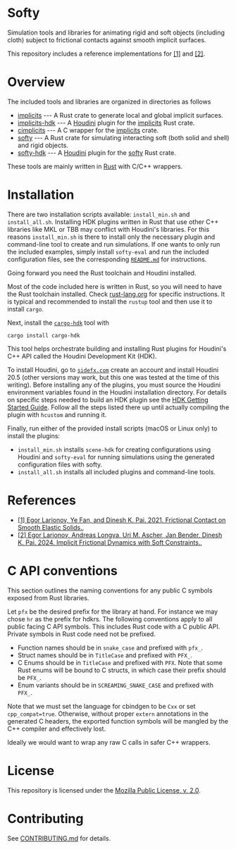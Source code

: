 # Softy

Simulation tools and libraries for animating rigid and soft objects (including cloth) subject to
frictional contacts against smooth implicit surfaces.

This repository includes a reference implementations for [\[1\]] and [\[2\]].


# Overview

The included tools and libraries are organized in directories as follows
 - [implicits](implicits)  --- A Rust crate to generate local and global implicit surfaces.
 - [implicits-hdk](implicits-hdk)  --- A [Houdini](https://sidefx.com/products/houdini) plugin for
   the [implicits](implicits) Rust crate.
 - [cimplicits](cimplicits) --- A C wrapper for the [implicits](implicits) crate.
 - [softy](softy)  --- A Rust crate for simulating interacting soft (both solid and shell) and rigid objects.
 - [softy-hdk](softy-hdk)  --- A [Houdini](https://sidefx.com/products/houdini) plugin for
   the [softy](softy) Rust crate.

These tools are mainly written in [Rust](https://www.rust-lang.org) with C/C++ wrappers.


# Installation

There are two installation scripts available: `install_min.sh` and `install_all.sh`.
Installing HDK plugins written in Rust that use other C++ libraries like MKL or TBB may conflict with Houdini's libraries. For this reasons `install_min.sh` is there to install only the necessary plugin and command-line tool to create and run simulations. If one wants to only run the included examples, simply install `softy-eval` and run the included configuration files, see the corresponding [`README.md`](softy-eval/README.md) for instructions.

Going forward you need the Rust toolchain and Houdini installed.

Most of the code included here is written in Rust, so you will need to have the Rust toolchain installed. Check [rust-lang.org](https://www.rust-lang.org/learn/get-started) for specific instructions. It is typical and recommended to install the `rustup` tool and then use it to install `cargo`.

Next, install the [`cargo-hdk`](https://crates.io/cargo-hdk) tool with
```
cargo install cargo-hdk
```
This tool helps orchestrate building and installing Rust plugins for Houdini's C++ API called the Houdini Development Kit (HDK).

To install Houdini, go to [`sidefx.com`](https://www.sidefx.com/download/) create an account and install Houdini 20.5 (other versions may work, but this one was tested at the time of this writing).
Before installing any of the plugins, you must source the Houdini environment variables found in the Houdini installation directory.
For details on specific steps needed to build an HDK plugin see
the [HDK Getting Started Guide](https://www.sidefx.com/docs/hdk/_h_d_k__intro__getting_started.html). Follow all
the steps listed there up until actually compiling the plugin with `hcustom` and running it.

Finally, run either of the provided install scripts (macOS or Linux only) to install the plugins:
- `install_min.sh` installs `scene-hdk` for creating configurations using Houdini and `softy-eval` for running simulations using the generated configuration files with softy.
- `install_all.sh` installs all included plugins and command-line tools.


# References

 - [\[1\] Egor Larionov, Ye Fan, and Dinesh K. Pai. 2021. Frictional Contact on Smooth Elastic Solids.][\[1\]],
 - [\[2\] Egor Larionov, Andreas Longva, Uri M. Ascher, Jan Bender, Dinesh K. Pai. 2024. 
   Implicit Frictional Dynamics with Soft Constraints.][\[2\]],


# C API conventions

This section outlines the naming conventions for any public C symbols exposed from Rust libraries.

Let `pfx` be the desired prefix for the library at hand. For instance we may chose `hr` as the
prefix for hdkrs. The following conventions apply to all public facing C API symbols. This includes
Rust code with a C public API. Private symbols in Rust code need not be prefixed.

 * Function names should be in `snake_case` and prefixed with `pfx_`.
 * Struct names should be in `TitleCase` and prefixed with `PFX_`.
 * C Enums should be in `TitleCase` and prefixed with `PFX`. Note that some Rust enums will be bound
   to C structs, in which case their prefix should be `PFX_`.
 * Enum variants should be in `SCREAMING_SNAKE_CASE` and prefixed with `PFX_`.

Note that we must set the language for cbindgen to be `Cxx` or set `cpp_compat=true`. Otherwise,
without proper `extern` annotations in the generated C headers, the exported function symbols will
be mangled by the C++ compiler and effectively lost.

Ideally we would want to wrap any raw C calls in safer C++ wrappers.


# License

This repository is licensed under the [Mozilla Public License, v. 2.0](https://mozilla.org/MPL/2.0/).


# Contributing

See [CONTRIBUTING.md](CONTRIBUTING.md) for details.

[\[1\]]: https://doi.org/10.1145/3446663
[\[2\]]: https://arxiv.org/abs/2211.10618